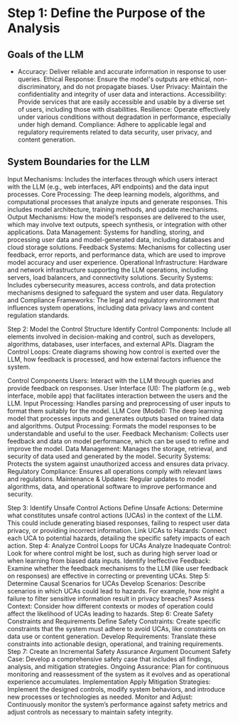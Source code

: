 
# Step 1: Define the Purpose of the Analysis

## Goals of the LLM
* Accuracy: Deliver reliable and accurate information in response to user queries.
Ethical Response: Ensure the model's outputs are ethical, non-discriminatory, and do not propagate biases.
User Privacy: Maintain the confidentiality and integrity of user data and interactions.
Accessibility: Provide services that are easily accessible and usable by a diverse set of users, including those with disabilities.
Resilience: Operate effectively under various conditions without degradation in performance, especially under high demand.
Compliance: Adhere to applicable legal and regulatory requirements related to data security, user privacy, and content generation.

## System Boundaries for the LLM
Input Mechanisms: Includes the interfaces through which users interact with the LLM (e.g., web interfaces, API endpoints) and the data input processes.
Core Processing: The deep learning models, algorithms, and computational processes that analyze inputs and generate responses. This includes model architecture, training methods, and update mechanisms.
Output Mechanisms: How the model’s responses are delivered to the user, which may involve text outputs, speech synthesis, or integration with other applications.
Data Management: Systems for handling, storing, and processing user data and model-generated data, including databases and cloud storage solutions.
Feedback Systems: Mechanisms for collecting user feedback, error reports, and performance data, which are used to improve model accuracy and user experience.
Operational Infrastructure: Hardware and network infrastructure supporting the LLM operations, including servers, load balancers, and connectivity solutions.
Security Systems: Includes cybersecurity measures, access controls, and data protection mechanisms designed to safeguard the system and user data.
Regulatory and Compliance Frameworks: The legal and regulatory environment that influences system operations, including data privacy laws and content regulation standards.



Step 2: Model the Control Structure
Identify Control Components: Include all elements involved in decision-making and control, such as developers, algorithms, databases, user interfaces, and external APIs.
Diagram the Control Loops: Create diagrams showing how control is exerted over the LLM, how feedback is processed, and how external factors influence the system.

Control Components
Users: Interact with the LLM through queries and provide feedback on responses.
User Interface (UI): The platform (e.g., web interface, mobile app) that facilitates interaction between the users and the LLM.
Input Processing: Handles parsing and preprocessing of user inputs to format them suitably for the model.
LLM Core (Model): The deep learning model that processes inputs and generates outputs based on trained data and algorithms.
Output Processing: Formats the model responses to be understandable and useful to the user.
Feedback Mechanism: Collects user feedback and data on model performance, which can be used to refine and improve the model.
Data Management: Manages the storage, retrieval, and security of data used and generated by the model.
Security Systems: Protects the system against unauthorized access and ensures data privacy.
Regulatory Compliance: Ensures all operations comply with relevant laws and regulations.
Maintenance & Updates: Regular updates to model algorithms, data, and operational software to improve performance and security.



Step 3: Identify Unsafe Control Actions
Define Unsafe Actions: Determine what constitutes unsafe control actions (UCAs) in the context of the LLM. This could include generating biased responses, failing to respect user data privacy, or providing incorrect information.
Link UCAs to Hazards: Connect each UCA to potential hazards, detailing the specific safety impacts of each action.
Step 4: Analyze Control Loops for UCAs
Analyze Inadequate Control: Look for where control might be lost, such as during high server load or when learning from biased data inputs.
Identify Ineffective Feedback: Examine whether the feedback mechanisms to the LLM (like user feedback on responses) are effective in correcting or preventing UCAs.
Step 5: Determine Causal Scenarios for UCAs
Develop Scenarios: Describe scenarios in which UCAs could lead to hazards. For example, how might a failure to filter sensitive information result in privacy breaches?
Assess Context: Consider how different contexts or modes of operation could affect the likelihood of UCAs leading to hazards.
Step 6: Create Safety Constraints and Requirements
Define Safety Constraints: Create specific constraints that the system must adhere to avoid UCAs, like constraints on data use or content generation.
Develop Requirements: Translate these constraints into actionable design, operational, and training requirements.
Step 7: Create an Incremental Safety Assurance Argument
Document Safety Case: Develop a comprehensive safety case that includes all findings, analysis, and mitigation strategies.
Ongoing Assurance: Plan for continuous monitoring and reassessment of the system as it evolves and as operational experience accumulates.
Implementation
Apply Mitigation Strategies: Implement the designed controls, modify system behaviors, and introduce new processes or technologies as needed.
Monitor and Adjust: Continuously monitor the system’s performance against safety metrics and adjust controls as necessary to maintain safety integrity.
